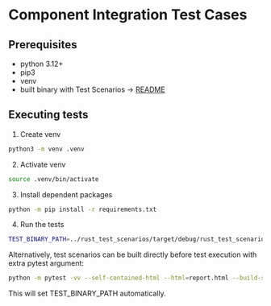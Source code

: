 # Component Integration Test Cases

## Prerequisites
 * python 3.12+
 * pip3
 * venv
 * built binary with Test Scenarios -> [README](../rust_test_scenarios/README.md)

## Executing tests
 1. Create venv
 ```bash
 python3 -m venv .venv
 ```
 2. Activate venv
 ```bash
 source .venv/bin/activate
 ```
 3. Install dependent packages
 ```bash
 python -m pip install -r requirements.txt
 ```
 4. Run the tests
 ```sh
 TEST_BINARY_PATH=../rust_test_scenarios/target/debug/rust_test_scenarios python -m pytest -vv --self-contained-html --html=report.html
 ```

Alternatively, test scenarios can be built directly before test execution with extra pytest argument:
```sh
python -m pytest -vv --self-contained-html --html=report.html --build-scenarios
```
This will set TEST_BINARY_PATH automatically.
